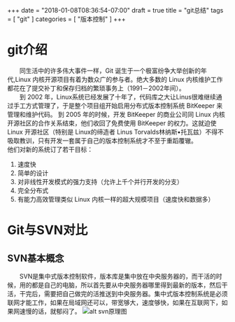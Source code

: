 +++
date = "2018-01-08T08:36:54-07:00"
draft = true
title = "git总结"
tags = [ "git" ]
categories = [ "版本控制" ]
+++

# git介绍
&emsp;&emsp;同生活中的许多伟大事件一样，Git 诞生于一个极富纷争大举创新的年代,Linux 内核开源项目有着为数众广的参与者。绝大多数的 Linux 内核维护工作都花在了提交补丁和保存归档的繁琐事务上（1991－2002年间）。  
&emsp;&emsp;到 2002 年，Linux系统已经发展了十年了，代码库之大让Linus很难继续通过手工方式管理了，于是整个项目组开始启用分布式版本控制系统 BitKeeper 来管理和维护代码。
到 2005 年的时候，开发 BitKeeper 的商业公司同 Linux 内核开源社区的合作关系结束，他们收回了免费使用 BitKeeper 的权力。这就迫使 Linux 开源社区（特别是 Linux的缔造者 Linus Torvalds林纳斯•托瓦兹）不得不吸取教训，只有开发一套属于自己的版本控制系统才不至于重蹈覆辙。  
他们对新的系统订了若干目标：
1. 速度快
2. 简单的设计
3. 对非线性开发模式的强力支持（允许上千个并行开发的分支）
4. 完全分布式
5. 有能力高效管理类似 Linux 内核一样的超大规模项目（速度快和数据多）
# Git与SVN对比
## SVN基本概念
&emsp;&emsp;SVN是集中式版本控制软件，版本库是集中放在中央服务器的，而干活的时候，用的都是自己的电脑，所以首先要从中央服务器哪里得到最新的版本，然后干活，干完后，需要把自己做完的活推送到中央服务器。集中式版本控制系统是必须联网才能工作，如果在局域网还可以，带宽够大，速度够快，如果在互联网下，如果网速慢的话，就郁闷了。
![alt svn原理图](svn原理图.png)
